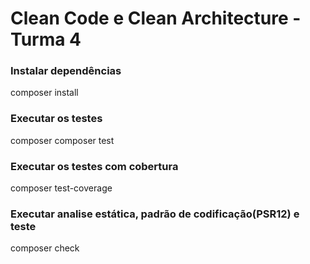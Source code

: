 # Clean Code e Clean Architecture - Turma 4

### Instalar dependências
composer install

### Executar os testes
composer composer test

### Executar os testes com cobertura
composer test-coverage

### Executar analise estática, padrão de codificação(PSR12) e teste 
composer check
